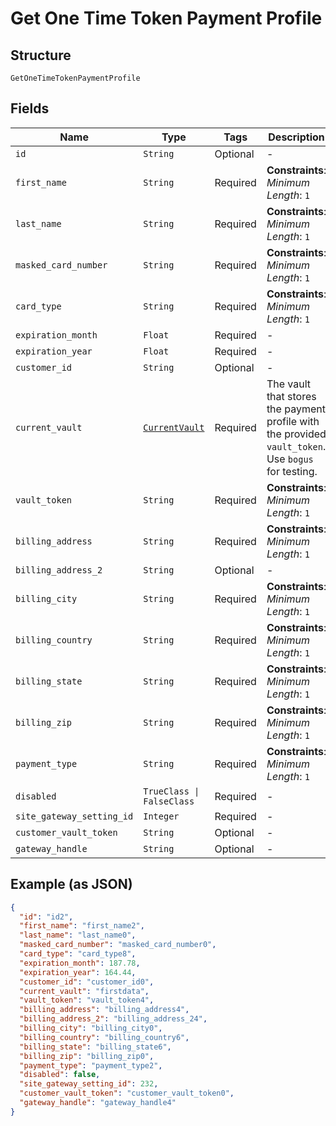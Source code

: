 
# Get One Time Token Payment Profile

## Structure

`GetOneTimeTokenPaymentProfile`

## Fields

| Name | Type | Tags | Description |
|  --- | --- | --- | --- |
| `id` | `String` | Optional | - |
| `first_name` | `String` | Required | **Constraints**: *Minimum Length*: `1` |
| `last_name` | `String` | Required | **Constraints**: *Minimum Length*: `1` |
| `masked_card_number` | `String` | Required | **Constraints**: *Minimum Length*: `1` |
| `card_type` | `String` | Required | **Constraints**: *Minimum Length*: `1` |
| `expiration_month` | `Float` | Required | - |
| `expiration_year` | `Float` | Required | - |
| `customer_id` | `String` | Optional | - |
| `current_vault` | [`CurrentVault`](../../doc/models/current-vault.md) | Required | The vault that stores the payment profile with the provided `vault_token`. Use `bogus` for testing. |
| `vault_token` | `String` | Required | **Constraints**: *Minimum Length*: `1` |
| `billing_address` | `String` | Required | **Constraints**: *Minimum Length*: `1` |
| `billing_address_2` | `String` | Optional | - |
| `billing_city` | `String` | Required | **Constraints**: *Minimum Length*: `1` |
| `billing_country` | `String` | Required | **Constraints**: *Minimum Length*: `1` |
| `billing_state` | `String` | Required | **Constraints**: *Minimum Length*: `1` |
| `billing_zip` | `String` | Required | **Constraints**: *Minimum Length*: `1` |
| `payment_type` | `String` | Required | **Constraints**: *Minimum Length*: `1` |
| `disabled` | `TrueClass \| FalseClass` | Required | - |
| `site_gateway_setting_id` | `Integer` | Required | - |
| `customer_vault_token` | `String` | Optional | - |
| `gateway_handle` | `String` | Optional | - |

## Example (as JSON)

```json
{
  "id": "id2",
  "first_name": "first_name2",
  "last_name": "last_name0",
  "masked_card_number": "masked_card_number0",
  "card_type": "card_type8",
  "expiration_month": 187.78,
  "expiration_year": 164.44,
  "customer_id": "customer_id0",
  "current_vault": "firstdata",
  "vault_token": "vault_token4",
  "billing_address": "billing_address4",
  "billing_address_2": "billing_address_24",
  "billing_city": "billing_city0",
  "billing_country": "billing_country6",
  "billing_state": "billing_state6",
  "billing_zip": "billing_zip0",
  "payment_type": "payment_type2",
  "disabled": false,
  "site_gateway_setting_id": 232,
  "customer_vault_token": "customer_vault_token0",
  "gateway_handle": "gateway_handle4"
}
```

